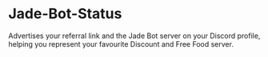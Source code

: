 # Jade-Bot-Status
Advertises your referral link and the Jade Bot server on your Discord profile, helping you represent your favourite Discount and Free Food server.
